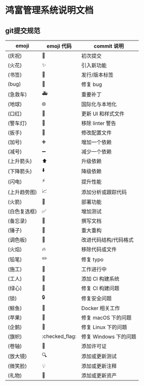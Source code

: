 # 鸿富管理系统说明文档

## git提交规范

| emoji        | emoji 代码                   | commit 说明       |
|--------------|----------------------------|-----------------|
| (庆祝)         | :tada:                     | 初次提交            |
| (火花)         | :sparkles:                 | 引入新功能           |
| (书签)         | :bookmark:                 | 发行/版本标签         |
| (bug)        | :bug:                      | 修复 bug          |
| (急救车)        | :ambulance:                | 重要补丁            |
| (地球)         | :globe_with_meridians:     | 国际化与本地化         |
| (口红)         | :lipstick:                 | 更新 UI 和样式文件     |
| (警车灯)        | :rotating_light:           | 移除 linter 警告    |
| (扳手)         | :wrench:                   | 修改配置文件          |
| (加号)         | :heavy_plus_sign:          | 增加一个依赖          |
| (减号)         | :heavy_minus_sign:         | 减少一个依赖          |
| (上升箭头)       | :arrow_up:                 | 升级依赖            |
| (下降箭头)       | :arrow_down:               | 降级依赖            |
| (闪电)         | :zap:                      | 提升性能            |
| (上升趋势图)      | :chart_with_upwards_trend: | 添加分析或跟踪代码       |
| (火箭)         | :rocket:                   | 部署功能            |
| (白色复选框)      | :white_check_mark:         | 增加测试            |
| (备忘录)        | :memo:                     | 撰写文档            |
| (锤子)         | :hammer:                   | 重大重构            |
| (调色板)        | :art:                      | 改进代码结构/代码格式     |
| (火焰)         | :fire:                     | 移除代码或文件         |
| (铅笔)         | :pencil2:                  | 修复 typo         |
| (施工)         | :construction:             | 工作进行中           |
| (工人)         | :construction_worker:      | 添加 CI 构建系统      |
| (绿心)         | :green_heart:              | 修复 CI 构建问题      |
| (锁)          | :lock:                     | 修复安全问题          |
| (鲸鱼)         | :whale:                    | Docker 相关工作     |
| (苹果)         | :apple:                    | 修复 macOS 下的问题   |
| (企鹅)         | :penguin:                  | 修复 Linux 下的问题   |
| (旗帜)         | :checked_flag:             | 修复 Windows 下的问题 |
| (卷轴)         | :page_facing_up:           | 添加许可证           |
| (放大镜)        | :mag:                      | 添加或更新测试         |
| (微笑脸)        | :bulb:                     | 添加或更新注释         |
| (礼物)         | :gift:                     | 添加或更新资产         |
